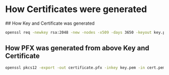 # How Certificates were generated

## How Key and Certificate was generated
```bash
openssl req -newkey rsa:2048 -new -nodes -x509 -days 3650 -keyout key.pem -out cert.pem
```

## How PFX was generated from above Key and Certificate
```bash
openssl pkcs12 -export -out certificate.pfx -inkey key.pem -in cert.pem
```